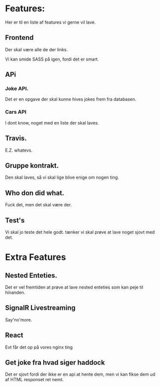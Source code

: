 # Features:

Her er til en liste af features vi gerne vil lave.


## Frontend

Der skal være alle de der links.

Vi kan smide SASS på igen, fordi det er smart.

## APi

### Joke API.

Det er en opgave der skal kunne hives jokes frem fra databasen.

### Cars API

I dont know, noget med en liste der skal laves.

## Travis.

E.Z. whatevs.

## Gruppe kontrakt.

Den skal laves, så vi skal lige blive enige om nogen ting.


## Who don did what.

Fuck det, men det skal være der.


## Test's

Vi skal jo teste det hele godt. tænker vi skal prøve at lave noget sjovt med det.


# Extra Features

## Nested Enteties.

Det er vel fremtiden at prøve at lave nested enteties som kan peje til hinanden.

## SignalR Livestreaming

Say'no'more.

## React

Evt får det op på vores nginx ting

## Get joke fra hvad siger haddock

Det er sjovt fordi der ikke er en api at hente dem, men vi kan fikse dem ud af HTML responset ret nemt.

